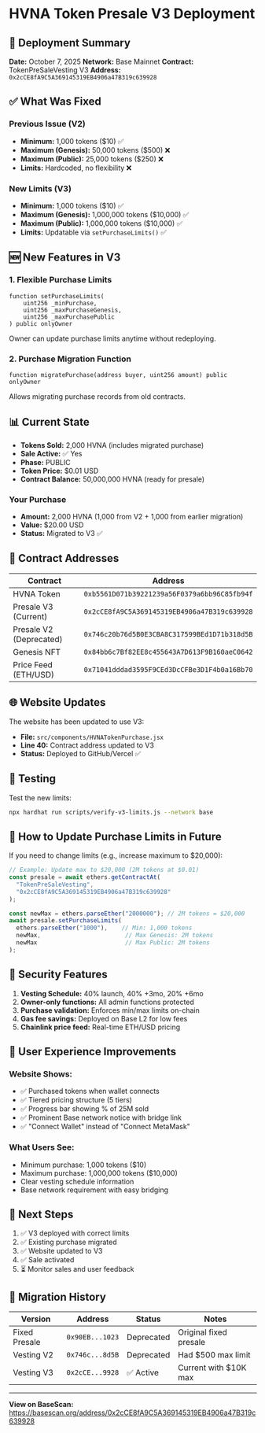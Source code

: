 # HVNA Token Presale V3 Deployment

## 🎉 Deployment Summary

**Date:** October 7, 2025
**Network:** Base Mainnet
**Contract:** TokenPreSaleVesting V3
**Address:** `0x2cCE8fA9C5A369145319EB4906a47B319c639928`

## ✅ What Was Fixed

### Previous Issue (V2)
- **Minimum:** 1,000 tokens ($10) ✅
- **Maximum (Genesis):** 50,000 tokens ($500) ❌
- **Maximum (Public):** 25,000 tokens ($250) ❌
- **Limits:** Hardcoded, no flexibility ❌

### New Limits (V3)
- **Minimum:** 1,000 tokens ($10) ✅
- **Maximum (Genesis):** 1,000,000 tokens ($10,000) ✅
- **Maximum (Public):** 1,000,000 tokens ($10,000) ✅
- **Limits:** Updatable via `setPurchaseLimits()` ✅

## 🆕 New Features in V3

### 1. Flexible Purchase Limits
```solidity
function setPurchaseLimits(
    uint256 _minPurchase,
    uint256 _maxPurchaseGenesis,
    uint256 _maxPurchasePublic
) public onlyOwner
```
Owner can update purchase limits anytime without redeploying.

### 2. Purchase Migration Function
```solidity
function migratePurchase(address buyer, uint256 amount) public onlyOwner
```
Allows migrating purchase records from old contracts.

## 📊 Current State

- **Tokens Sold:** 2,000 HVNA (includes migrated purchase)
- **Sale Active:** ✅ Yes
- **Phase:** PUBLIC
- **Token Price:** $0.01 USD
- **Contract Balance:** 50,000,000 HVNA (ready for presale)

### Your Purchase
- **Amount:** 2,000 HVNA (1,000 from V2 + 1,000 from earlier migration)
- **Value:** $20.00 USD
- **Status:** Migrated to V3 ✅

## 🔗 Contract Addresses

| Contract | Address |
|----------|---------|
| HVNA Token | `0xb5561D071b39221239a56F0379a6bb96C85fb94f` |
| Presale V3 (Current) | `0x2cCE8fA9C5A369145319EB4906a47B319c639928` |
| Presale V2 (Deprecated) | `0x746c20b76d5B0E3CBA8C317599BEd1D71b318d5B` |
| Genesis NFT | `0x84bb6c7Bf82EE8c455643A7D613F9B160aeC0642` |
| Price Feed (ETH/USD) | `0x71041dddad3595F9CEd3DcCFBe3D1F4b0a16Bb70` |

## 🌐 Website Updates

The website has been updated to use V3:
- **File:** `src/components/HVNATokenPurchase.jsx`
- **Line 40:** Contract address updated to V3
- **Status:** Deployed to GitHub/Vercel ✅

## 🧪 Testing

Test the new limits:
```bash
npx hardhat run scripts/verify-v3-limits.js --network base
```

## 📝 How to Update Purchase Limits in Future

If you need to change limits (e.g., increase maximum to $20,000):

```javascript
// Example: Update max to $20,000 (2M tokens at $0.01)
const presale = await ethers.getContractAt(
  "TokenPreSaleVesting",
  "0x2cCE8fA9C5A369145319EB4906a47B319c639928"
);

const newMax = ethers.parseEther("2000000"); // 2M tokens = $20,000
await presale.setPurchaseLimits(
  ethers.parseEther("1000"),    // Min: 1,000 tokens
  newMax,                        // Max Genesis: 2M tokens
  newMax                         // Max Public: 2M tokens
);
```

## 🔐 Security Features

1. **Vesting Schedule:** 40% launch, 40% +3mo, 20% +6mo
2. **Owner-only functions:** All admin functions protected
3. **Purchase validation:** Enforces min/max limits on-chain
4. **Gas fee savings:** Deployed on Base L2 for low fees
5. **Chainlink price feed:** Real-time ETH/USD pricing

## 📱 User Experience Improvements

### Website Shows:
- ✅ Purchased tokens when wallet connects
- ✅ Tiered pricing structure (5 tiers)
- ✅ Progress bar showing % of 25M sold
- ✅ Prominent Base network notice with bridge link
- ✅ "Connect Wallet" instead of "Connect MetaMask"

### What Users See:
- Minimum purchase: 1,000 tokens ($10)
- Maximum purchase: 1,000,000 tokens ($10,000)
- Clear vesting schedule information
- Base network requirement with easy bridging

## 🎯 Next Steps

1. ✅ V3 deployed with correct limits
2. ✅ Existing purchase migrated
3. ✅ Website updated to V3
4. ✅ Sale activated
5. ⏳ Monitor sales and user feedback

## 🔄 Migration History

| Version | Address | Status | Notes |
|---------|---------|--------|-------|
| Fixed Presale | `0x90EB...1023` | Deprecated | Original fixed presale |
| Vesting V2 | `0x746c...8d5B` | Deprecated | Had $500 max limit |
| Vesting V3 | `0x2cCE...9928` | ✅ Active | Current with $10K max |

---

**View on BaseScan:** https://basescan.org/address/0x2cCE8fA9C5A369145319EB4906a47B319c639928
